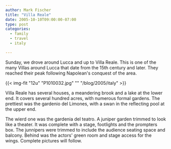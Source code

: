 ```yaml
---
author: Mark Fischer
title: "Villa Reale"
date: 2005-10-10T09:00:00-07:00
type: post
categories:
  - family
  - travel
  - italy

---
```


Sunday, we drove around Lucca and up to Villa Reale. This is one of the many Villas around Lucca that date from the 15th century and later. They reached their peak following Napolean's conquest of the area.

<!--more-->

{{< img-fit
    "12u" "P1010032.jpg" ""
    "/blog/2005/italy" >}}

Villa Reale has several houses, a meandering brook and a lake at the lower end. It covers several hundred acres, with numerous formal gardens. The prettiest was the gardenio del Limones, with a swan in the reflecting pool at the upper end.

The wierd one was the gardenia del teatro. A juniper garden trimmed to look like a theater. It was complete with a stage, footlights and the prompters box. The junnipers were trimmed to include the audience seating space and balcony. Behind was the actors' green room and stage access for the wings. Complete pictures will follow.
